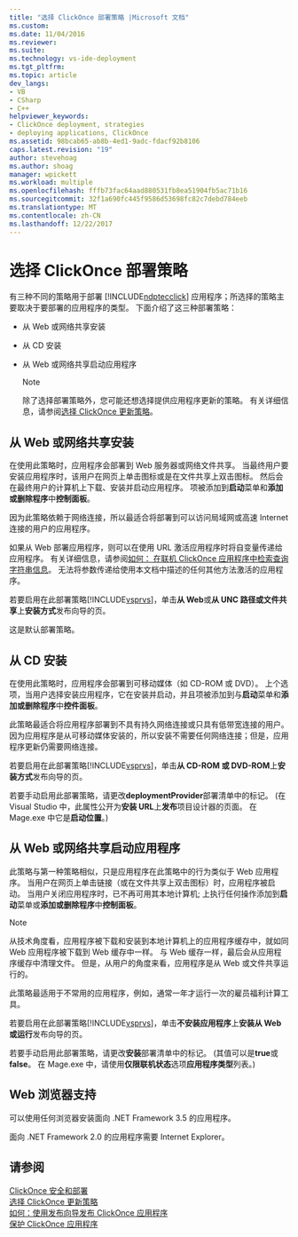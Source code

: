 ```yaml
---
title: "选择 ClickOnce 部署策略 |Microsoft 文档"
ms.custom: 
ms.date: 11/04/2016
ms.reviewer: 
ms.suite: 
ms.technology: vs-ide-deployment
ms.tgt_pltfrm: 
ms.topic: article
dev_langs:
- VB
- CSharp
- C++
helpviewer_keywords:
- ClickOnce deployment, strategies
- deploying applications, ClickOnce
ms.assetid: 98bcab65-ab8b-4ed1-9adc-fdacf92b8106
caps.latest.revision: "19"
author: stevehoag
ms.author: shoag
manager: wpickett
ms.workload: multiple
ms.openlocfilehash: fffb73fac64aad880531fb8ea51904fb5ac71b16
ms.sourcegitcommit: 32f1a690fc445f9586d53698fc82c7debd784eeb
ms.translationtype: MT
ms.contentlocale: zh-CN
ms.lasthandoff: 12/22/2017
---
```

# <a name="choosing-a-clickonce-deployment-strategy"></a>选择 ClickOnce 部署策略
有三种不同的策略用于部署 [!INCLUDE[ndptecclick](../deployment/includes/ndptecclick_md.md)] 应用程序；所选择的策略主要取决于要部署的应用程序的类型。 下面介绍了这三种部署策略：  
  
-   从 Web 或网络共享安装  
  
-   从 CD 安装  
  
-   从 Web 或网络共享启动应用程序  
  
    > [!NOTE]
    >  除了选择部署策略外，您可能还想选择提供应用程序更新的策略。 有关详细信息，请参阅[选择 ClickOnce 更新策略](../deployment/choosing-a-clickonce-update-strategy.md)。  
  
## <a name="install-from-the-web-or-a-network-share"></a>从 Web 或网络共享安装  
 在使用此策略时，应用程序会部署到 Web 服务器或网络文件共享。 当最终用户要安装应用程序时，该用户在网页上单击图标或是在文件共享上双击图标。 然后会在最终用户的计算机上下载、安装并启动应用程序。 项被添加到**启动**菜单和**添加或删除程序**中**控制面板**。  
  
 因为此策略依赖于网络连接，所以最适合将部署到可以访问局域网或高速 Internet 连接的用户的应用程序。  
  
 如果从 Web 部署应用程序，则可以在使用 URL 激活应用程序时将自变量传递给应用程序。 有关详细信息，请参阅[如何： 在联机 ClickOnce 应用程序中检索查询字符串信息](../deployment/how-to-retrieve-query-string-information-in-an-online-clickonce-application.md)。 无法将参数传递给使用本文档中描述的任何其他方法激活的应用程序。  
  
 若要启用在此部署策略[!INCLUDE[vsprvs](../code-quality/includes/vsprvs_md.md)]，单击**从 Web**或**从 UNC 路径或文件共享**上**安装方式**发布向导的页。  
  
 这是默认部署策略。  
  
## <a name="install-from-a-cd"></a>从 CD 安装  
 在使用此策略时，应用程序会部署到可移动媒体（如 CD-ROM 或 DVD）。 上个选项，当用户选择安装应用程序，它在安装并启动，并且项被添加到与**启动**菜单和**添加或删除程序**中**控件面板**。  
  
 此策略最适合将应用程序部署到不具有持久网络连接或只具有低带宽连接的用户。 因为应用程序是从可移动媒体安装的，所以安装不需要任何网络连接；但是，应用程序更新仍需要网络连接。  
  
 若要启用在此部署策略[!INCLUDE[vsprvs](../code-quality/includes/vsprvs_md.md)]，单击**从 CD-ROM 或 DVD-ROM**上**安装方式**发布向导的页。  
  
 若要手动启用此部署策略，请更改**deploymentProvider**部署清单中的标记。 (在 Visual Studio 中，此属性公开为**安装 URL**上**发布**项目设计器的页面。 在 Mage.exe 中它是**启动位置**。)  
  
## <a name="start-the-application-from-the-web-or-a-network-share"></a>从 Web 或网络共享启动应用程序  
 此策略与第一种策略相似，只是应用程序在此策略中的行为类似于 Web 应用程序。 当用户在网页上单击链接（或在文件共享上双击图标）时，应用程序被启动。 当用户关闭应用程序时，已不再可用其本地计算机; 上执行任何操作添加到**启动**菜单或**添加或删除程序**中**控制面板**。  
  
> [!NOTE]
>  从技术角度看，应用程序被下载和安装到本地计算机上的应用程序缓存中，就如同 Web 应用程序被下载到 Web 缓存中一样。 与 Web 缓存一样，最后会从应用程序缓存中清理文件。 但是，从用户的角度来看，应用程序是从 Web 或文件共享运行的。  
  
 此策略最适用于不常用的应用程序，例如，通常一年才运行一次的雇员福利计算工具。  
  
 若要启用在此部署策略[!INCLUDE[vsprvs](../code-quality/includes/vsprvs_md.md)]，单击**不安装应用程序**上**安装从 Web 或运行**发布向导的页。  
  
 若要手动启用此部署策略，请更改**安装**部署清单中的标记。 (其值可以是**true**或**false**。 在 Mage.exe 中，请使用**仅限联机状态**选项**应用程序类型**列表。)  
  
## <a name="web-browser-support"></a>Web 浏览器支持  
 可以使用任何浏览器安装面向 .NET Framework 3.5 的应用程序。  
  
 面向 .NET Framework 2.0 的应用程序需要 Internet Explorer。  
  
## <a name="see-also"></a>请参阅  
 [ClickOnce 安全和部署](../deployment/clickonce-security-and-deployment.md)   
 [选择 ClickOnce 更新策略](../deployment/choosing-a-clickonce-update-strategy.md)   
 [如何：使用发布向导发布 ClickOnce 应用程序](../deployment/how-to-publish-a-clickonce-application-using-the-publish-wizard.md)   
 [保护 ClickOnce 应用程序](../deployment/securing-clickonce-applications.md)